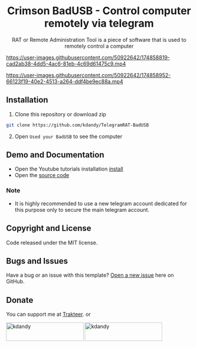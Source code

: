 <h1 align="center">Crimson BadUSB - Control computer remotely via telegram</h1>
<p align="center">RAT or Remote Administration Tool is a piece of software that is used to remotely control a computer</p>
<p align="center">

</p>

https://user-images.githubusercontent.com/50922642/174858819-cad2ab38-4dd5-4ac6-81eb-4c69d61475c9.mp4

</p>

https://user-images.githubusercontent.com/50922642/174858952-66123f19-40e2-4513-a264-ddf4be9ec88a.mp4

## Installation

1. Clone this repository or download zip

```bash
git clone https://github.com/kdandy/TelegramRAT-BadUSB
```

2. Open `Used your BadUSB` to see the computer

## Demo and Documentation

- Open the Youtube tutorials installation [install](https://www.youtube.com/watch?v=3_xiK6oQjz8)
- Open the [source code](http://github.com/kdandy/TelegramRAT-BadUSB)

### Note

- It is highly recommended to use a new telegram account dedicated for this purpose only to secure the main telegram account.

## Copyright and License

Code released under the MIT license.

## Bugs and Issues

Have a bug or an issue with this template? [Open a new issue](https://github.com/kdandy/TelegramRAT-BadUSB/issues/new) here on GitHub.

## Donate

You can support me at [Trakteer](https://trakteer.id/kdandy/tip). or
<p><a href="https://www.buymeacoffee.com/kdandy"> <img align="left" src="https://cdn.buymeacoffee.com/buttons/v2/default-yellow.png" height="50" width="210" alt="kdandy" /></a><a href="https://ko-fi.com/kdandy"> <img align="left" src="https://cdn.ko-fi.com/cdn/kofi3.png?v=3" height="50" width="210" alt="kdandy" /></a></p><br><br>
</p>

